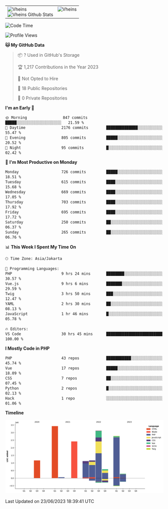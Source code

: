 <table>
  <tr>
    <td valign="top">
      <img src="https://github-readme-streak-stats.herokuapp.com/?user=Vheins&" alt="Vheins" /><br/>
      <img src="https://github-readme-stats.vercel.app/api?username=vheins&count_private=true&show_icons=true" alt="Vheins Github Stats">
    </td>
    <td valign="top">
      <img src="https://github-readme-stats.vercel.app/api/top-langs/?username=Vheins&count_private=true" alt="Vheins" /><br/>
    </td>
  </tr>
</table>

<!--START_SECTION:waka-->
![Code Time](http://img.shields.io/badge/Code%20Time-320%20hrs%2017%20mins-blue)

![Profile Views](http://img.shields.io/badge/Profile%20Views-0-blue)

**🐱 My GitHub Data** 

> 📦 ? Used in GitHub's Storage 
 > 
> 🏆 1,217 Contributions in the Year 2023
 > 
> 🚫 Not Opted to Hire
 > 
> 📜 18 Public Repositories 
 > 
> 🔑 0 Private Repositories 
 > 
**I'm an Early 🐤** 

```text
🌞 Morning                847 commits         █████░░░░░░░░░░░░░░░░░░░░   21.59 % 
🌆 Daytime                2176 commits        ██████████████░░░░░░░░░░░   55.47 % 
🌃 Evening                805 commits         █████░░░░░░░░░░░░░░░░░░░░   20.52 % 
🌙 Night                  95 commits          █░░░░░░░░░░░░░░░░░░░░░░░░   02.42 % 
```
📅 **I'm Most Productive on Monday** 

```text
Monday                   726 commits         █████░░░░░░░░░░░░░░░░░░░░   18.51 % 
Tuesday                  615 commits         ████░░░░░░░░░░░░░░░░░░░░░   15.68 % 
Wednesday                669 commits         ████░░░░░░░░░░░░░░░░░░░░░   17.05 % 
Thursday                 703 commits         ████░░░░░░░░░░░░░░░░░░░░░   17.92 % 
Friday                   695 commits         ████░░░░░░░░░░░░░░░░░░░░░   17.72 % 
Saturday                 250 commits         ██░░░░░░░░░░░░░░░░░░░░░░░   06.37 % 
Sunday                   265 commits         ██░░░░░░░░░░░░░░░░░░░░░░░   06.76 % 
```


📊 **This Week I Spent My Time On** 

```text
🕑︎ Time Zone: Asia/Jakarta

💬 Programming Languages: 
PHP                      9 hrs 24 mins       ████████░░░░░░░░░░░░░░░░░   30.57 % 
Vue.js                   9 hrs 6 mins        ███████░░░░░░░░░░░░░░░░░░   29.59 % 
Twig                     3 hrs 50 mins       ███░░░░░░░░░░░░░░░░░░░░░░   12.47 % 
YAML                     2 hrs 30 mins       ██░░░░░░░░░░░░░░░░░░░░░░░   08.13 % 
JavaScript               1 hr 46 mins        █░░░░░░░░░░░░░░░░░░░░░░░░   05.78 % 

🔥 Editors: 
VS Code                  30 hrs 45 mins      █████████████████████████   100.00 % 
```

**I Mostly Code in PHP** 

```text
PHP                      43 repos            ███████████░░░░░░░░░░░░░░   45.74 % 
Vue                      17 repos            █████░░░░░░░░░░░░░░░░░░░░   18.09 % 
CSS                      7 repos             ██░░░░░░░░░░░░░░░░░░░░░░░   07.45 % 
Python                   2 repos             █░░░░░░░░░░░░░░░░░░░░░░░░   02.13 % 
Hack                     1 repo              ░░░░░░░░░░░░░░░░░░░░░░░░░   01.06 % 
```



**Timeline**

![Lines of Code chart](https://raw.githubusercontent.com/vheins/vheins/main/assets/bar_graph.png)


 Last Updated on 23/06/2023 18:39:41 UTC
<!--END_SECTION:waka-->
